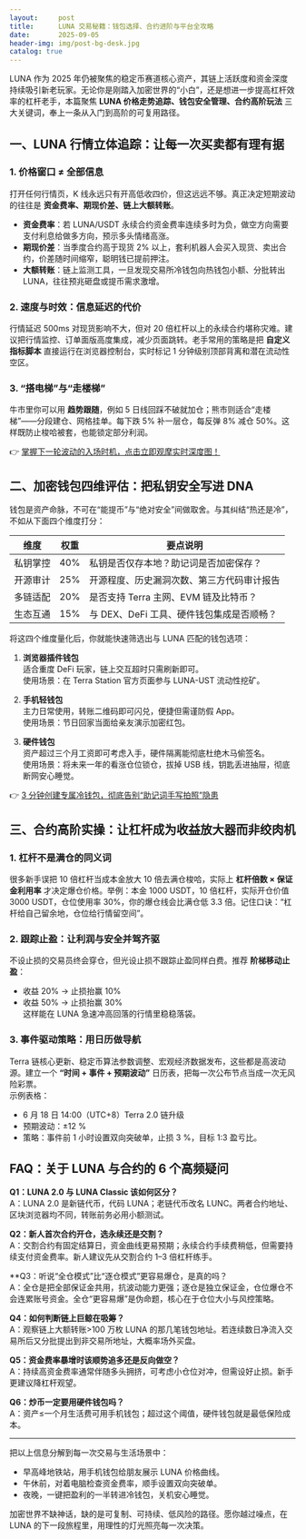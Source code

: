 ```yaml
---
layout:     post
title:      LUNA 交易秘籍：钱包选择、合约进阶与平台全攻略
date:       2025-09-05
header-img: img/post-bg-desk.jpg
catalog: true
---
```


LUNA 作为 2025 年仍被聚焦的稳定币赛道核心资产，其链上活跃度和资金深度持续吸引新老玩家。无论你是刚踏入加密世界的“小白”，还是想进一步提高杠杆效率的杠杆老手，本篇聚焦 **LUNA 价格走势追踪、钱包安全管理、合约高阶玩法** 三大关键词，奉上一条从入门到高阶的可复用路径。

## 一、LUNA 行情立体追踪：让每一次买卖都有理有据

### 1. 价格窗口 ≠ 全部信息  
打开任何行情页，K 线永远只有开高低收四价，但这远远不够。真正决定短期波动的往往是 **资金费率、期现价差、链上大额转账**。  
- **资金费率**：若 LUNA/USDT 永续合约资金费率连续多时为负，做空方向需要支付利息给做多方向，预示多头情绪高涨。  
- **期现价差**：当季度合约高于现货 2% 以上，套利机器人会买入现货、卖出合约，价差随时间缩窄，聪明钱已提前押注。  
- **大额转账**：链上监测工具，一旦发现交易所冷钱包向热钱包小额、分批转出 LUNA，往往预兆砸盘或提币需求激增。

### 2. 速度与时效：信息延迟的代价  
行情延迟 500ms 对现货影响不大，但对 20 倍杠杆以上的永续合约堪称灾难。建议把行情监控、订单面版高度集成，减少页面跳转。老手常用的策略是把 **自定义指标脚本** 直接运行在浏览器控制台，实时标记 1 分钟级别顶部背离和潜在流动性空区。

### 3. “搭电梯”与“走楼梯”  
牛市里你可以用 **趋势跟随**，例如 5 日线回踩不破就加仓；熊市则适合“走楼梯”——分段建仓、网格挂单。每下跌 5% 补一层仓，每反弹 8% 减仓 50%。这样既防止梭哈被套，也能锁定部分利润。

👉 [掌握下一轮波动的入场时机，点击立即观摩实时深度图！](https://okxdog.com/)

## 二、加密钱包四维评估：把私钥安全写进 DNA

钱包是资产命脉，不可在“能提币”与“绝对安全”间做取舍。与其纠结“热还是冷”，不如从下面四个维度打分：

| 维度 | 权重 | 要点说明 |
|------|------|----------|
| 私钥掌控 | 40% | 私钥是否仅存本地？助记词是否加密保存？ |
| 开源审计 | 25% | 开源程度、历史漏洞次数、第三方代码审计报告 |
| 多链适配 | 20% | 是否支持 Terra 主网、EVM 链及比特币？ |
| 生态互通 | 15% | 与 DEX、DeFi 工具、硬件钱包集成是否顺畅？ |

将这四个维度量化后，你就能快速筛选出与 LUNA 匹配的钱包选项：

1. **浏览器插件钱包**  
   适合重度 DeFi 玩家，链上交互超时只需刷新即可。  
   使用场景：在 Terra Station 官方页面参与 LUNA-UST 流动性挖矿。

2. **手机轻钱包**  
   主力日常使用，转账二维码即可闪兑，便捷但需谨防假 App。  
   使用场景：节日回家当面给亲友演示加密红包。

3. **硬件钱包**  
   资产超过三个月工资即可考虑入手，硬件隔离能彻底杜绝木马偷签名。  
   使用场景：将未来一年的看涨仓位锁仓，拔掉 USB 线，钥匙丢进抽屉，彻底断网安心睡觉。

👉 [3 分钟创建专属冷钱包，彻底告别“助记词手写拍照”隐患](https://okxdog.com/)

## 三、合约高阶实操：让杠杆成为收益放大器而非绞肉机

### 1. 杠杆不是满仓的同义词  
很多新手误把 10 倍杠杆当成本金放大 10 倍去满仓梭哈，实际上 **杠杆倍数 × 保证金利用率** 才决定爆仓价格。举例：本金 1000 USDT，10 倍杠杆，实际开仓价值 3000 USDT，仓位使用率 30%，你的爆仓线会比满仓低 3.3 倍。记住口诀：“杠杆给自己留余地，仓位给行情留空间”。

### 2. 跟踪止盈：让利润与安全并驾齐驱  
不设止损的交易员终会穿仓，但光设止损不跟踪止盈同样白费。推荐 **阶梯移动止盈**：  
- 收益 20% → 止损抬赢 10%  
- 收益 50% → 止损抬赢 30%  
这样能在 LUNA 急速冲高回落的行情里稳稳落袋。

### 3. 事件驱动策略：用日历做导航  
Terra 链核心更新、稳定币算法参数调整、宏观经济数据发布，这些都是高波动源。建立一个 **“时间 + 事件 + 预期波动”** 日历表，把每一次公布节点当成一次无风险彩票。  
示例表格：  
- 6 月 18 日 14:00（UTC+8）Terra 2.0 链升级  
- 预期波动：±12 %  
- 策略：事件前 1 小时设置双向突破单，止损 3 %，目标 1:3 盈亏比。

## FAQ：关于 LUNA 与合约的 6 个高频疑问

**Q1：LUNA 2.0 与 LUNA Classic 该如何区分？**  
A：LUNA 2.0 是新链代币，代码 LUNA；老链代币改名 LUNC。两者合约地址、区块浏览器均不同，转账前务必用小额测试。

**Q2：新人首次合约开仓，选永续还是交割？**  
A：交割合约有固定结算日，资金曲线更易预期；永续合约手续费稍低，但需要持续支付资金费率。新人建议先从交割合约 1–3 倍杠杆练手。

**Q3：听说“全仓模式”比“逐仓模式”更容易爆仓，是真的吗？  
A：全仓是把全部保证金共用，抗波动能力更强；逐仓是独立保证金，仓位爆仓不会连累账号资金。全仓“更容易爆”是伪命题，核心在于仓位大小与风控策略。

**Q4：如何判断链上巨鲸在吸筹？**  
A：观察链上大额转账>100 万枚 LUNA 的那几笔钱包地址。若连续数日净流入交易所后又分批提出到非交易所地址，大概率场外买盘。

**Q5：资金费率暴增时该顺势追多还是反向做空？**  
A：持续高资金费率通常伴随多头拥挤，可考虑小仓位对冲，但需设好止损。新手更建议降杠杆观望。

**Q6：炒币一定要用硬件钱包吗？**  
A：资产≤一个月生活费可用手机钱包；超过这个阈值，硬件钱包就是最低保险成本。

---

把以上信息分解到每一次交易与生活场景中：  
- 早高峰地铁站，用手机钱包给朋友展示 LUNA 价格曲线。  
- 午休前，对着电脑检查资金费率，顺手设置双向突破单。  
- 夜晚，一键把盈利的一半转进冷钱包，关机安心睡觉。

加密世界不缺神话，缺的是可复制、可持续、低风险的路径。愿你越过噪点，在 LUNA 的下一段旅程里，用理性的灯光照亮每一次决策。